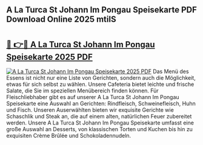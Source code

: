## A La Turca St Johann Im Pongau Speisekarte PDF Download Online 2025 mtilS

# <h2><a href="http://gccivf.nevu.top/?p=A+La+Turca+St+Johann+Im+Pongau+Speisekarte">🔗 👉🔴 A La Turca St Johann Im Pongau Speisekarte 2025 PDF</a></h2>

[![A La Turca St Johann Im Pongau Speisekarte 2025 PDF](https://i.imgur.com/dBaPXMq.png)](http://gccivf.nevu.top/?p=A+La+Turca+St+Johann+Im+Pongau+Speisekarte)
Das Menü des Essens ist nicht nur eine Liste von Gerichten, sondern auch die Möglichkeit, etwas für sich selbst zu wählen. Unsere Cafeteria bietet leichte und frische Salate, die Sie im speziellen Menübereich finden können. Für Fleischliebhaber gibt es auf unserer A La Turca St Johann Im Pongau Speisekarte eine Auswahl an Gerichten: Rindfleisch, Schweinefleisch, Huhn und Fisch. Unseren Auserwählten bieten wir exquisite Gerichte wie Schaschlik und Steak an, die auf einem alten, natürlichen Feuer zubereitet werden. Unsere A La Turca St Johann Im Pongau Speisekarte umfasst eine große Auswahl an Desserts, von klassischen Torten und Kuchen bis hin zu exquisiten Crème Brûlée und Schokoladennudeln.
